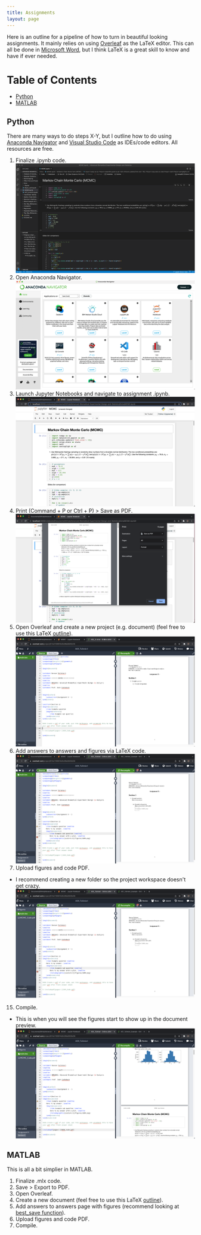 ```yaml
---
title: Assignments
layout: page
---
```


Here is an outline for a pipeline of how to turn in beautiful looking assignments. It mainly relies on using [Overleaf](https://www.overleaf.com/) as the LaTeX editor. This can all be done in [Microsoft Word](https://udeploy.udel.edu/software-categories/office-productivity/), but I think LaTeX is a great skill to know and have if ever needed. 

# Table of Contents 
* [Python](#python)
* [MATLAB](#matlab)

## Python

There are many ways to do steps X-Y, but I outline how to do using [Anaconda Navigator](https://www.anaconda.com/products/individual) and [Visual Studio Code](https://code.visualstudio.com/) as IDEs/code editors. All resources are free. 

1. Finalize .ipynb code.
![](guiding_figs/step1.png)
2. Open Anaconda Navigator.
![](guiding_figs/step2.png)
5. Launch Jupyter Notebooks and navigate to assignment .ipynb.
![](guiding_figs/step3.png)
7. Print (Command + P or Ctrl + P) > Save as PDF.
![](guiding_figs/step4.png)
9. Open Overleaf and create a new project (e.g. document) (feel free to use this LaTeX [outline](https://github.com/tulimid1/Advanced-Biomedical-Experimental-Design-and-Statistics/blob/main/A0X_outline.tex)).
![](guiding_figs/step5.png)
12. Add answers to answers and figures via LaTeX code. 
![](guiding_figs/step6.png)
14. Upload figures and code PDF.
* I recommend creating a new folder so the project workspace doesn't get crazy. 
![](guiding_figs/step7.png)
15. Compile. 
* This is when you will see the figures start to show up in the document preview. 
![](guiding_figs/step8.png)


## MATLAB 

This is all a bit simplier in MATLAB. 

1. Finalize .mlx code.
2. Save > Export to PDF.
3. Open Overleaf.
4. Create a new document (feel free to use this LaTeX [outline](https://github.com/tulimid1/Advanced-Biomedical-Experimental-Design-and-Statistics/blob/main/A0X_outline.tex)).
5. Add answers to answers page with figures (recommend looking at [best_save function](https://tulimid1.github.io/savingfigR/best_save_m/)).
6. Upload figures and code PDF.
7. Compile. 
